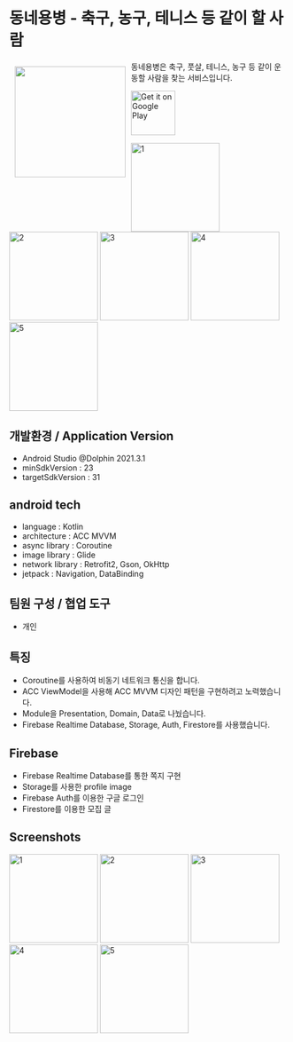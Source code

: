 # 동네용병 - 축구, 농구, 테니스 등 같이 할 사람

<img src="/lotty-images/app_logo.png" align="left"
width="200" hspace="10" vspace="10">
 
동네용병은 축구, 풋살, 테니스, 농구 등 같이 운동할 사람을 찾는 서비스입니다.   


<p align="left">
<a href="https://play.google.com/store/apps/details?id=com.hardy.yongbyung">
    <img alt="Get it on Google Play"
        height="80"
        src="https://play.google.com/intl/en_us/badges/images/generic/en_badge_web_generic.png" />
</a>

<img src="/lotty-images/1.png" width="160px" title="1" alt="1"></img>
<img src="/lotty-images/2.png" width="160px" title="2" alt="2"></img>
<img src="/lotty-images/3.png" width="160px" title="3" alt="3"></img>
<img src="/lotty-images/4.png" width="160px" title="4" alt="4"></img>
<img src="/lotty-images/5.png" width="160px" title="5" alt="5"></img>

## 개발환경 / Application Version
- Android Studio @Dolphin 2021.3.1
- minSdkVersion : 23
- targetSdkVersion : 31

## android tech
- language : Kotlin
- architecture : ACC MVVM
- async library : Coroutine
- image library : Glide
- network library : Retrofit2, Gson, OkHttp
- jetpack : Navigation, DataBinding

## 팀원 구성 / 협업 도구
- 개인

## 특징
- Coroutine를 사용하여 비동기 네트워크 통신을 합니다.
- ACC ViewModel을 사용해 ACC MVVM 디자인 패턴을 구현하려고 노력했습니다.
- Module을 Presentation, Domain, Data로 나눴습니다.
- Firebase Realtime Database, Storage, Auth, Firestore를 사용했습니다.

## Firebase
- Firebase Realtime Database를 통한 쪽지 구현
- Storage를 사용한 profile image
- Firebase Auth를 이용한 구글 로그인
- Firestore를 이용한 모집 글

## Screenshots

<img src="/lotty-images/Screenshot_1.png" width="160px" title="1" alt="1"></img>
<img src="/lotty-images/Screenshot_2.png" width="160px" title="2" alt="2"></img>
<img src="/lotty-images/Screenshot_3.png" width="160px" title="3" alt="3"></img>
<img src="/lotty-images/Screenshot_4.png" width="160px" title="4" alt="4"></img>
<img src="/lotty-images/Screenshot_5.png" width="160px" title="5" alt="5"></img>
